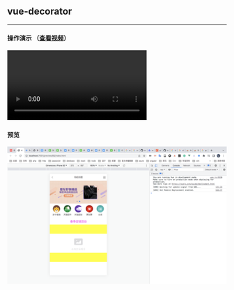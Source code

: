## vue-decorator
---

#### 操作演示 （[查看视频](./resource/record.webm)）

<video width="320" controls loop>
    <source src="./resource/record.webm" type="video/webm">
    <a href="./resource/record.webm" target="_blank">查看视频</a>
</video>



#### 预览

![预览](./resource/prev.png)
